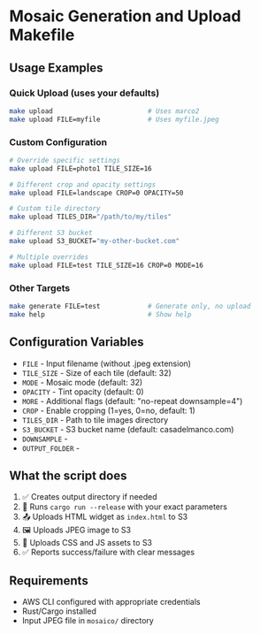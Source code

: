 # Mosaic Generation and Upload Makefile

## Usage Examples

### Quick Upload (uses your defaults)
```bash
make upload                        # Uses marco2
make upload FILE=myfile            # Uses myfile.jpeg
```

### Custom Configuration
```bash
# Override specific settings
make upload FILE=photo1 TILE_SIZE=16

# Different crop and opacity settings
make upload FILE=landscape CROP=0 OPACITY=50

# Custom tile directory
make upload TILES_DIR="/path/to/my/tiles"

# Different S3 bucket
make upload S3_BUCKET="my-other-bucket.com"

# Multiple overrides
make upload FILE=test TILE_SIZE=16 CROP=0 MODE=16
```

### Other Targets
```bash
make generate FILE=test            # Generate only, no upload
make help                          # Show help
```

## Configuration Variables

- `FILE` - Input filename (without .jpeg extension)
- `TILE_SIZE` - Size of each tile (default: 32)
- `MODE` - Mosaic mode (default: 32)
- `OPACITY` - Tint opacity (default: 0)
- `MORE` - Additional flags (default: "no-repeat downsample=4")
- `CROP` - Enable cropping (1=yes, 0=no, default: 1)
- `TILES_DIR` - Path to tile images directory
- `S3_BUCKET` - S3 bucket name (default: casadelmanco.com)
- `DOWNSAMPLE` -
- `OUTPUT_FOLDER` -

## What the script does

1. ✅ Creates output directory if needed
2. 🧩 Runs `cargo run --release` with your exact parameters
3. 📤 Uploads HTML widget as `index.html` to S3
4. 🖼️ Uploads JPEG image to S3
5. 🎨 Uploads CSS and JS assets to S3
6. ✅ Reports success/failure with clear messages

## Requirements

- AWS CLI configured with appropriate credentials
- Rust/Cargo installed
- Input JPEG file in `mosaico/` directory